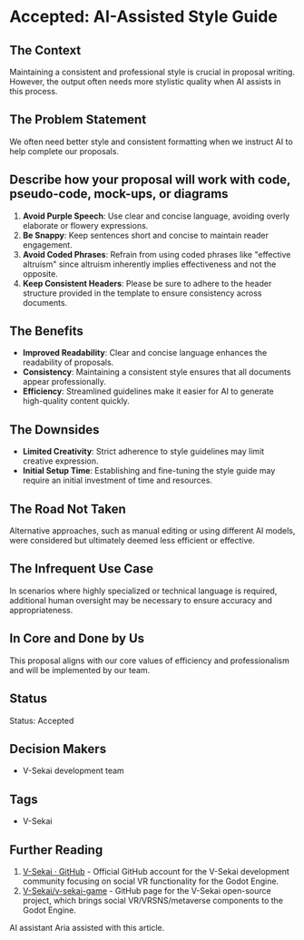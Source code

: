 # Accepted: AI-Assisted Style Guide

## The Context

Maintaining a consistent and professional style is crucial in proposal writing. However, the output often needs more stylistic quality when AI assists in this process.

## The Problem Statement

We often need better style and consistent formatting when we instruct AI to help complete our proposals.

## Describe how your proposal will work with code, pseudo-code, mock-ups, or diagrams

1. **Avoid Purple Speech**: Use clear and concise language, avoiding overly elaborate or flowery expressions.
2. **Be Snappy**: Keep sentences short and concise to maintain reader engagement.
3. **Avoid Coded Phrases**: Refrain from using coded phrases like "effective altruism" since altruism inherently implies effectiveness and not the opposite.
4. **Keep Consistent Headers**: Please be sure to adhere to the header structure provided in the template to ensure consistency across documents.

## The Benefits

- **Improved Readability**: Clear and concise language enhances the readability of proposals.
- **Consistency**: Maintaining a consistent style ensures that all documents appear professionally.
- **Efficiency**: Streamlined guidelines make it easier for AI to generate high-quality content quickly.

## The Downsides

- **Limited Creativity**: Strict adherence to style guidelines may limit creative expression.
- **Initial Setup Time**: Establishing and fine-tuning the style guide may require an initial investment of time and resources.

## The Road Not Taken

Alternative approaches, such as manual editing or using different AI models, were considered but ultimately deemed less efficient or effective.

## The Infrequent Use Case

In scenarios where highly specialized or technical language is required, additional human oversight may be necessary to ensure accuracy and appropriateness.

## In Core and Done by Us

This proposal aligns with our core values of efficiency and professionalism and will be implemented by our team.

## Status

Status: Accepted <!-- Draft | Proposed | Rejected | Accepted | Deprecated | Superseded by -->

## Decision Makers

- V-Sekai development team

## Tags

- V-Sekai

## Further Reading

1. [V-Sekai · GitHub](https://github.com/v-sekai) - Official GitHub account for the V-Sekai development community focusing on social VR functionality for the Godot Engine.
2. [V-Sekai/v-sekai-game](https://github.com/v-sekai/v-sekai-game) - GitHub page for the V-Sekai open-source project, which brings social VR/VRSNS/metaverse components to the Godot Engine.

AI assistant Aria assisted with this article.
